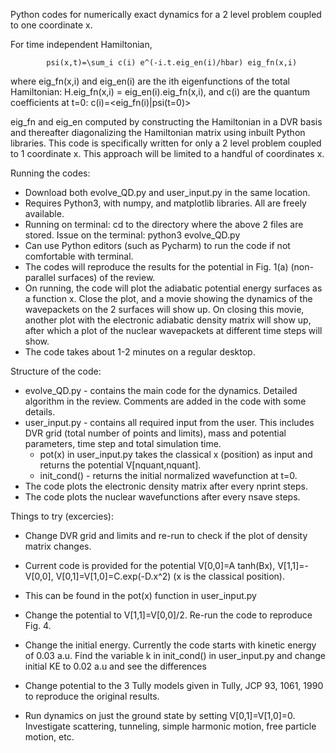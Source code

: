 Python codes for numerically exact dynamics for a 2 level problem coupled to one coordinate x.

For time independent Hamiltonian, 
            
            psi(x,t)=\sum_i c(i) e^(-i.t.eig_en(i)/hbar) eig_fn(x,i) 

where eig_fn(x,i) and eig_en(i) are the ith eigenfunctions of the total Hamiltonian: H.eig_fn(x,i) = eig_en(i).eig_fn(x,i), and c(i) are the quantum coefficients at t=0: c(i)=<eig_fn(i)|psi(t=0)>

eig_fn and eig_en computed by constructing the Hamiltonian in a DVR basis and thereafter diagonalizing the Hamiltonian matrix using inbuilt Python libraries. This code is specifically written for only a 2 level problem coupled to 1 coordinate x. This approach will be limited to a handful of coordinates x.

Running the codes:
  - Download both evolve_QD.py and user_input.py in the same location.
  - Requires Python3, with numpy, and matplotlib libraries. All are freely available.
  - Running on terminal: cd to the directory where the above 2 files are stored. Issue on the terminal: python3 evolve_QD.py
  - Can use Python editors (such as Pycharm) to run the code if not comfortable with terminal.
  - The codes will reproduce the results for the potential in Fig. 1(a) (non-parallel surfaces) of the review.
  - On running, the code will plot the adiabatic potential energy surfaces as a function x. Close the plot, and a movie showing the dynamics of the wavepackets on the 2 surfaces will show up. On closing this movie, another plot with the electronic adiabatic density matrix will show up, after which a plot of the nuclear wavepackets at different time steps will show.
  - The code takes about 1-2 minutes on a regular desktop.
  
 Structure of the code:
  - evolve_QD.py - contains the main code for the dynamics. Detailed algorithm in the review. Comments are added in the code with some details.
  - user_input.py - contains all required input from the user. This includes DVR grid (total number of points and limits), mass and potential parameters, time step and total simulation time.
    - pot(x) in user_input.py takes the classical x (position) as input and returns the potential V[nquant,nquant].
    - init_cond() - returns the initial normalized wavefunction at t=0.
  - The code plots the electronic density matrix after every nprint steps.
  - The code plots the nuclear wavefunctions after every nsave steps.
 
Things to try (excercies):
  - Change DVR grid and limits and re-run to check if the plot of density matrix changes.
  - Current code is provided for the potential V[0,0]=A tanh(Bx), V[1,1]=-V[0,0], V[0,1]=V[1,0]=C.exp(-D.x^2) (x is the classical position).
  - This can be found in the pot(x) function in user_input.py
  - Change the potential to V[1,1]=V[0,0]/2. Re-run the code to reproduce Fig. 4.
  - Change the initial energy. Currently the code starts with kinetic energy of 0.03 a.u. Find the variable k in init_cond() in user_input.py and change initial KE to 0.02 a.u and see the differences
  
  - Change potential to the 3 Tully models given in Tully, JCP 93, 1061, 1990 to reproduce the original results.

  - Run dynamics on just the ground state by setting V[0,1]=V[1,0]=0. Investigate scattering, tunneling, simple harmonic motion, free particle motion, etc.
